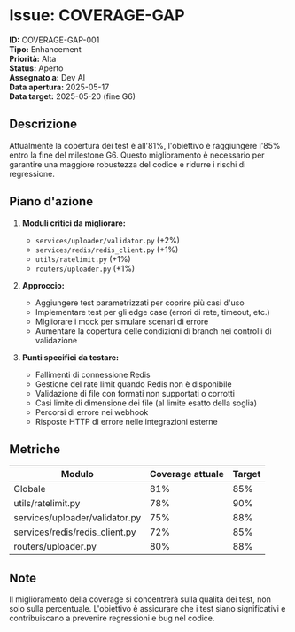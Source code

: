 # Issue: COVERAGE-GAP

**ID:** COVERAGE-GAP-001  
**Tipo:** Enhancement  
**Priorità:** Alta  
**Status:** Aperto  
**Assegnato a:** Dev AI  
**Data apertura:** 2025-05-17  
**Data target:** 2025-05-20 (fine G6)  

## Descrizione

Attualmente la copertura dei test è all'81%, l'obiettivo è raggiungere l'85% entro la fine del milestone G6. Questo miglioramento è necessario per garantire una maggiore robustezza del codice e ridurre i rischi di regressione.

## Piano d'azione

1. **Moduli critici da migliorare:**
   - `services/uploader/validator.py` (+2%)
   - `services/redis/redis_client.py` (+1%)
   - `utils/ratelimit.py` (+1%)
   - `routers/uploader.py` (+1%)

2. **Approccio:**
   - Aggiungere test parametrizzati per coprire più casi d'uso
   - Implementare test per gli edge case (errori di rete, timeout, etc.)
   - Migliorare i mock per simulare scenari di errore
   - Aumentare la copertura delle condizioni di branch nei controlli di validazione

3. **Punti specifici da testare:**
   - Fallimenti di connessione Redis
   - Gestione del rate limit quando Redis non è disponibile
   - Validazione di file con formati non supportati o corrotti
   - Casi limite di dimensione dei file (al limite esatto della soglia)
   - Percorsi di errore nei webhook
   - Risposte HTTP di errore nelle integrazioni esterne

## Metriche

| Modulo | Coverage attuale | Target |
|--------|-----------------|--------|
| Globale | 81% | 85% |
| utils/ratelimit.py | 78% | 90% |
| services/uploader/validator.py | 75% | 88% |
| services/redis/redis_client.py | 72% | 85% |
| routers/uploader.py | 80% | 88% |

## Note

Il miglioramento della coverage si concentrerà sulla qualità dei test, non solo sulla percentuale. L'obiettivo è assicurare che i test siano significativi e contribuiscano a prevenire regressioni e bug nel codice. 
 
